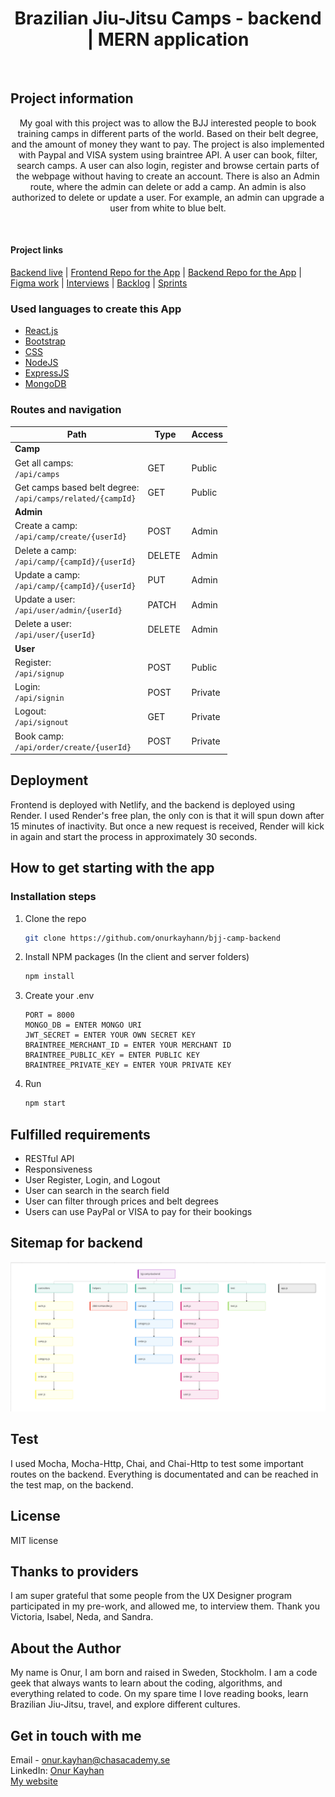 <h1 align='center'>Brazilian Jiu-Jitsu Camps - backend | MERN application</h1>
<br />

## Project information

<p align='center'>My goal with this project was to allow the BJJ interested people to book training camps in different parts of the world. Based on their belt degree, and the amount of money they want to pay. The project is also implemented with Paypal and VISA system using braintree API. A user can book, filter, search camps. A user can also login, register and browse certain parts of the webpage without having to create an account. There is also an Admin route, where the admin can delete or add a camp. An admin is also authorized to delete or update a user. For example, an admin can upgrade a user from white to blue belt. </p>
<br />

<h4>Project links</h4>
<a href="https://bjj-camp-api.onrender.com/api" target="_blank">Backend live</a> | <a href="https://github.com/onurkayhann/bjj-camp-frontend" target="_blank">Frontend Repo for the App</a> | <a href="https://github.com/onurkayhann/bjj-camp-backend" target="_blank">Backend Repo for the App</a> | <a href="https://www.figma.com/file/ptLf36k5QMRNGDQConA9AY/u09-fullstack-project?node-id=0%3A1" target="_blank">Figma work</a> | <a href="https://docs.google.com/document/d/1Xw3Oq3rEVeF-vSE9ItOklfLu34bz1IKPrZkm5GKRyr4/edit" target="_blank">Interviews</a> | <a href="https://docs.google.com/document/d/14vXOq5Yp2ya-JlO1_fkgj6u9mUudmgGWu6q3Rm2TWzY/edit" target="_blank">Backlog</a> | <a href='https://github.com/onurkayhann?tab=projects' target='_blank'>Sprints</a>

### Used languages to create this App

- [React.js](https://reactjs.org/)
- [Bootstrap](https://getbootstrap.com/)
- [CSS](https://css-tricks.com/)
- [NodeJS](https://nodejs.org/en/)
- [ExpressJS](https://expressjs.com/)
- [MongoDB](https://www.mongodb.com/)

### Routes and navigation

| Path                                                              | Type    | Access  |
| ----------------------------------------------------------------- | ------- | ------- |
| **Camp**                                                          |
| Get all camps: <br /> `/api/camps`                                | GET     | Public  |
| Get camps based belt degree: <br /> `/api/camps/related/{campId}` | GET     | Public  |
| **Admin**                                                         |
| Create a camp: <br /> `/api/camp/create/{userId}`                 | POST    | Admin   |
| Delete a camp: <br /> `/api/camp/{campId}/{userId}`               | DELETE  | Admin   |
| Update a camp: <br /> `/api/camp/{campId}/{userId}`               | PUT     | Admin   |
| Update a user: <br /> `/api/user/admin/{userId}`                  | PATCH   | Admin   |
| Delete a user: <br /> `/api/user/{userId}`                        | DELETE  | Admin   |
| **User**                                                          |         |
| Register: <br /> `/api/signup`                                    | POST    | Public  |
| Login: <br /> `/api/signin`                                       | POST    | Private |
| Logout: <br /> `/api/signout`                                     | GET     | Private |
| Book camp: <br /> `/api/order/create/{userId}`                    | POST    | Private |

## Deployment

Frontend is deployed with Netlify, and the backend is deployed using Render. I used Render's free plan, the only con is that it will spun down after 15 minutes of inactivity. But once a new request is received, Render will kick in again and start the process in approximately 30 seconds.

## How to get starting with the app

### Installation steps

1. Clone the repo
   ```sh
   git clone https://github.com/onurkayhann/bjj-camp-backend
   ```
2. Install NPM packages (In the client and server folders)
   ```sh
   npm install
   ```
3. Create your .env
   ```JS
   PORT = 8000
   MONGO_DB = ENTER MONGO URI
   JWT_SECRET = ENTER YOUR OWN SECRET KEY
   BRAINTREE_MERCHANT_ID = ENTER YOUR MERCHANT ID
   BRAINTREE_PUBLIC_KEY = ENTER PUBLIC KEY
   BRAINTREE_PRIVATE_KEY = ENTER YOUR PRIVATE KEY
   ```
4. Run
   ```sh
   npm start
   ```

## Fulfilled requirements

- RESTful API
- Responsiveness
- User Register, Login, and Logout
- User can search in the search field
- User can filter through prices and belt degrees
- Users can use PayPal or VISA to pay for their bookings

## Sitemap for backend

<img src='./assets/sitemap-backend.png' alt='sitemap' />

## Test
I used Mocha, Mocha-Http, Chai, and Chai-Http to test some important routes on the backend. Everything is documentated and can be reached in the test map, on the backend.

## License

MIT license

## Thanks to providers

I am super grateful that some people from the UX Designer program participated in my pre-work, and allowed me, to interview them. Thank you Victoria, Isabel, Neda, and Sandra.

## About the Author

My name is Onur, I am born and raised in Sweden, Stockholm. I am a code geek that always wants to learn about the coding, algorithms, and everything related to code. On my spare time I love reading books, learn Brazilian Jiu-Jitsu, travel, and explore different cultures.

## Get in touch with me

Email - onur.kayhan@chasacademy.se
<br />
LinkedIn: [Onur Kayhan](https://www.linkedin.com/in/onur-kayhan-02b770234/)
<br />
[My website](https://onur-portfolio.netlify.app/)
